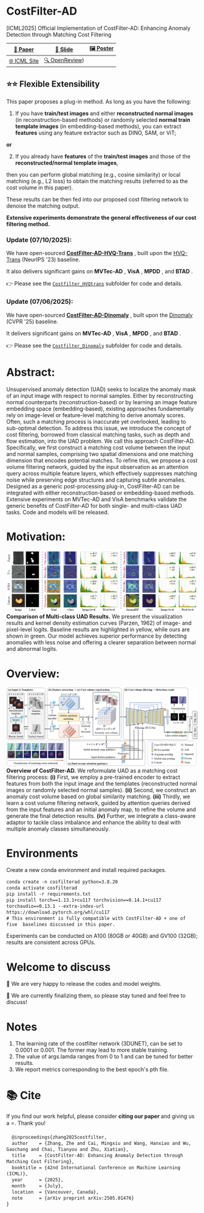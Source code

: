 # CostFilter-AD

[ICML2025] Official Implementation of CostFilter-AD: Enhancing Anomaly Detection through Matching Cost Filtering

| [📄 Paper](https://arxiv.org/abs/2505.01476)              | [📑 Slide](https://github.com/ZHE-SAPI/CostFilter-AD/blob/main/Materials/CostFilter-AD_slide_ICML2025.pdf)                                     | [🖼️ Poster](https://github.com/ZHE-SAPI/CostFilter-AD/blob/main/Materials/CostFilter-AD_poster_ICML2025.pdf) |
| ------------------------------------------------------ | ------------------------------------------------------------------------------------------------------------------------------------------- | ----------------------------------------------------------------------------------------------------------- |
| [🌐 ICML Site](https://icml.cc/virtual/2025/poster/46359) | [🔍 OpenReview](https://openreview.net/forum?id=6p2wsBeYSs)) |                                                                                                             |

## ⭐⭐ **Flexible Extensibility**

This paper proposes a plug-in method. As long as you have the following:

1. If you have **train/test images** and either **reconstructed normal images** (in reconstruction-based methods) or randomly selected **normal train template images** (in embedding-based methods), you can extract **features** using any feature extractor such as DINO, SAM, or ViT;

**or**

2. If you already have **features** of the **train/test images** and those of the **reconstructed/normal template images**,

then you can perform global matching (e.g., cosine similarity) or local matching (e.g., L2 loss) to obtain the matching results (referred to as the cost volume in this paper). 

These results can be then fed into our proposed cost filtering network to denoise the matching output. 

**Extensive experiments demonstrate the general effectiveness of our cost filtering method.**


### **Update (07/10/2025):**

We have open-sourced  **[CostFilter-AD-HVQ-Trans](https://github.com/ZHE-SAPI/CostFilter-AD/tree/main/Costfilter_HVQtrans)** , built upon the [HVQ-Trans](https://github.com/RuiyingLu/HVQ-Trans) (NeurIPS '23) baseline.

It also delivers significant gains on  **MVTec-AD** ,  **VisA** ,  **MPDD** , and  **BTAD** .

👉 Please see the [`Costfilter_HVQtrans`](https://github.com/ZHE-SAPI/CostFilter-AD/tree/main/Costfilter_HVQtrans) subfolder for code and details.

### **Update (07/06/2025):**

We have open-sourced  **[CostFilter-AD-Dinomaly](https://github.com/ZHE-SAPI/CostFilter-AD/tree/main/Costfilter_Dinomaly)** , built upon the [Dinomaly](https://github.com/guojiajeremy/Dinomaly/tree/master) (CVPR '25) baseline.

It delivers significant gains on  **MVTec-AD** ,  **VisA** ,  **MPDD** , and  **BTAD** .

👉 Please see the [`Costfilter_Dinomaly`](https://github.com/ZHE-SAPI/CostFilter-AD/tree/main/Costfilter_Dinomaly) subfolder for code and details.


# **Abstract:**

Unsupervised anomaly detection (UAD) seeks to localize the anomaly mask of an input image with respect to normal samples. Either by reconstructing normal counterparts (reconstruction-based) or by learning an image feature embedding space (embedding-based), existing approaches fundamentally rely on image-level or feature-level matching to derive anomaly scores. Often, such a matching process is inaccurate yet overlooked, leading to sub-optimal detection. To address this issue, we introduce the concept of cost filtering, borrowed from classical matching tasks, such as depth and flow estimation, into the UAD problem. We call this approach CostFilter-AD.
Specifically, we first construct a matching cost volume between the input and normal samples, comprising two spatial dimensions and one matching dimension that encodes potential matches. To refine this, we propose a cost volume filtering network, guided by the input observation as an attention query across multiple feature layers, which effectively suppresses matching noise while preserving edge structures and capturing subtle anomalies.
Designed as a generic post-processing plug-in,
CostFilter-AD can be integrated with either reconstruction-based or embedding-based methods.
Extensive experiments on MVTec-AD and VisA benchmarks validate the generic benefits of CostFilter-AD for both single- and multi-class UAD tasks. Code and models will be released.

# Motivation:

![Motivation](https://github.com/ZHE-SAPI/CostFilter-AD/blob/main/Materials/motivation.png)
**Comparison of Multi-class UAD Results.** We present the visualization results and kernel density estimation curves (Parzen, 1962) of image- and pixel-level logits. Baseline results are highlighted in yellow, while ours are shown in green. Our model achieves superior performance by detecting anomalies with less noise and offering a clearer separation between normal and abnormal logits.

# Overview:

![Overview](https://github.com/ZHE-SAPI/CostFilter-AD/blob/main/Materials/overview.png)
**Overview of CostFilter-AD.** We reformulate UAD as a matching cost filtering process:
**(i)** First, we employ a pre-trained encoder to extract features from both the input image and the templates (reconstructed normal images or randomly selected normal samples).
**(ii)** Second, we construct an anomaly cost volume based on global similarity matching.
**(iii)** Thirdly, we learn a cost volume filtering network, guided by attention queries derived from the input features and an initial anomaly map, to refine the volume and generate the final detection results.
**(iv)** Further, we integrate a class-aware adaptor to tackle class imbalance and enhance the ability to deal with multiple anomaly classes simultaneously.

# Environments

Create a new conda environment and install required packages.

```
conda create -n cosfilterad python=3.8.20
conda activate cosfilterad 
pip install -r requirements.txt
pip install torch==1.13.1+cu117 torchvision==0.14.1+cu117 torchaudio==0.13.1 --extra-index-url https://download.pytorch.org/whl/cu117
# This environment is fully compatible with CostFilter-AD + one of five  baselines discussed in this paper.
```

Experiments can be conducted on A100 (80GB or 40GB) and GV100 (32GB); results are consistent across GPUs.

# Welcome to discuss

🚀 We are very happy to release the codes and model weights.

💬 We are currently finalizing them, so please stay tuned and feel free to discuss!

# Notes
1. The learning rate of the costfilter network (3DUNET), can be set to 0.0001 or 0.001. The former may lead to more stable training.
2. The value of args.lamda ranges from 0 to 1 and can be tuned for better results.
3. We report metrics corresponding to the best epoch's pth file.

   
# 📚 Cite

If you find our work helpful, please consider **citing our paper** and giving us a ⭐. Thank you!

```
  @inproceedings{zhang2025costfilter,
  author    = {Zhang, Zhe and Cai, Mingxiu and Wang, Hanxiao and Wu, Gaochang and Chai, Tianyou and Zhu, Xiatian},
  title     = {CostFilter-AD: Enhancing Anomaly Detection through Matching Cost Filtering},
  booktitle = {42nd International Conference on Machine Learning (ICML)},
  year      = {2025},
  month     = {July},
  location  = {Vancouver, Canada},
  note      = {arXiv preprint arXiv:2505.01476}
}
```
